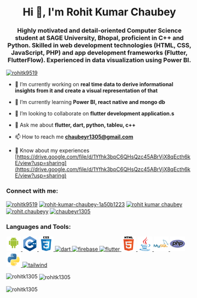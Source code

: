 <h1 align="center">Hi 👋, I'm Rohit Kumar Chaubey</h1>
<h3 align="center">Highly motivated and detail-oriented Computer Science student at SAGE University, Bhopal, proficient in C++ and Python. Skilled in web development technologies (HTML, CSS, JavaScript, PHP) and app development frameworks (Flutter, FlutterFlow). Experienced in data visualization using Power BI.</h3>

<p align="left"> <a href="https://twitter.com/rohitk9519" target="blank"><img src="https://img.shields.io/twitter/follow/rohitk9519?logo=twitter&style=for-the-badge" alt="rohitk9519" /></a> </p>

- 🔭 I’m currently working on **real time data to derive informational insights from it and create a visual representation of that**

- 🌱 I’m currently learning **Power BI, react native and mongo db**

- 👯 I’m looking to collaborate on **flutter development application.s**

- 💬 Ask me about **flutter, dart, python, tableu, c++**

- 📫 How to reach me **chaubeyr1305@gmail.com**

- 📄 Know about my experiences [https://drive.google.com/file/d/1Yfhk3bpC6QHsQzc45ABrVjX8qEcth6kE/view?usp=sharing](https://drive.google.com/file/d/1Yfhk3bpC6QHsQzc45ABrVjX8qEcth6kE/view?usp=sharing)

<h3 align="left">Connect with me:</h3>
<p align="left">
<a href="https://twitter.com/rohitk9519" target="blank"><img align="center" src="https://raw.githubusercontent.com/rahuldkjain/github-profile-readme-generator/master/src/images/icons/Social/twitter.svg" alt="rohitk9519" height="30" width="40" /></a>
<a href="https://linkedin.com/in/rohit-kumar-chaubey-1a50b1223" target="blank"><img align="center" src="https://raw.githubusercontent.com/rahuldkjain/github-profile-readme-generator/master/src/images/icons/Social/linked-in-alt.svg" alt="rohit-kumar-chaubey-1a50b1223" height="30" width="40" /></a>
<a href="https://kaggle.com/rohit kumar chaubey" target="blank"><img align="center" src="https://raw.githubusercontent.com/rahuldkjain/github-profile-readme-generator/master/src/images/icons/Social/kaggle.svg" alt="rohit kumar chaubey" height="30" width="40" /></a>
<a href="https://instagram.com/rohit.chaubeyy" target="blank"><img align="center" src="https://raw.githubusercontent.com/rahuldkjain/github-profile-readme-generator/master/src/images/icons/Social/instagram.svg" alt="rohit.chaubeyy" height="30" width="40" /></a>
<a href="https://www.hackerrank.com/chaubeyr1305" target="blank"><img align="center" src="https://raw.githubusercontent.com/rahuldkjain/github-profile-readme-generator/master/src/images/icons/Social/hackerrank.svg" alt="chaubeyr1305" height="30" width="40" /></a>
</p>

<h3 align="left">Languages and Tools:</h3>
<p align="left"> <a href="https://developer.android.com" target="_blank" rel="noreferrer"> <img src="https://raw.githubusercontent.com/devicons/devicon/master/icons/android/android-original-wordmark.svg" alt="android" width="40" height="40"/> </a> <a href="https://www.w3schools.com/cpp/" target="_blank" rel="noreferrer"> <img src="https://raw.githubusercontent.com/devicons/devicon/master/icons/cplusplus/cplusplus-original.svg" alt="cplusplus" width="40" height="40"/> </a> <a href="https://www.w3schools.com/css/" target="_blank" rel="noreferrer"> <img src="https://raw.githubusercontent.com/devicons/devicon/master/icons/css3/css3-original-wordmark.svg" alt="css3" width="40" height="40"/> </a> <a href="https://dart.dev" target="_blank" rel="noreferrer"> <img src="https://www.vectorlogo.zone/logos/dartlang/dartlang-icon.svg" alt="dart" width="40" height="40"/> </a> <a href="https://firebase.google.com/" target="_blank" rel="noreferrer"> <img src="https://www.vectorlogo.zone/logos/firebase/firebase-icon.svg" alt="firebase" width="40" height="40"/> </a> <a href="https://flutter.dev" target="_blank" rel="noreferrer"> <img src="https://www.vectorlogo.zone/logos/flutterio/flutterio-icon.svg" alt="flutter" width="40" height="40"/> </a> <a href="https://www.w3.org/html/" target="_blank" rel="noreferrer"> <img src="https://raw.githubusercontent.com/devicons/devicon/master/icons/html5/html5-original-wordmark.svg" alt="html5" width="40" height="40"/> </a> <a href="https://www.java.com" target="_blank" rel="noreferrer"> <img src="https://raw.githubusercontent.com/devicons/devicon/master/icons/java/java-original.svg" alt="java" width="40" height="40"/> </a> <a href="https://www.mysql.com/" target="_blank" rel="noreferrer"> <img src="https://raw.githubusercontent.com/devicons/devicon/master/icons/mysql/mysql-original-wordmark.svg" alt="mysql" width="40" height="40"/> </a> <a href="https://www.php.net" target="_blank" rel="noreferrer"> <img src="https://raw.githubusercontent.com/devicons/devicon/master/icons/php/php-original.svg" alt="php" width="40" height="40"/> </a> <a href="https://www.python.org" target="_blank" rel="noreferrer"> <img src="https://raw.githubusercontent.com/devicons/devicon/master/icons/python/python-original.svg" alt="python" width="40" height="40"/> </a> <a href="https://tailwindcss.com/" target="_blank" rel="noreferrer"> <img src="https://www.vectorlogo.zone/logos/tailwindcss/tailwindcss-icon.svg" alt="tailwind" width="40" height="40"/> </a> </p>

<p><img align="left" src="https://github-readme-stats.vercel.app/api/top-langs?username=rohitk1305&show_icons=true&locale=en&layout=compact" alt="rohitk1305" /></p>

<p>&nbsp;<img align="center" src="https://github-readme-stats.vercel.app/api?username=rohitk1305&show_icons=true&locale=en" alt="rohitk1305" /></p>

<p><img align="center" src="https://github-readme-streak-stats.herokuapp.com/?user=rohitk1305&" alt="rohitk1305" /></p>
